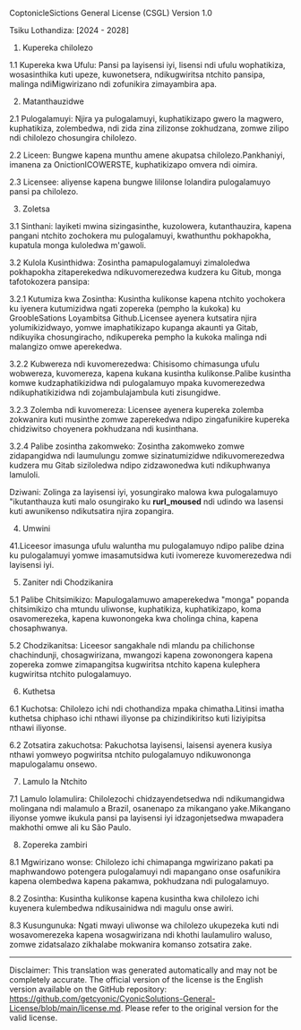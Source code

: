 CoptonicleSictions General License (CSGL)
Version 1.0

Tsiku Lothandiza: [2024 - 2028]

1. Kupereka chilolezo

1.1 Kupereka kwa Ufulu: Pansi pa layisensi iyi, lisensi ndi ufulu wophatikiza, wosasinthika kuti upeze, kuwonetsera, ndikugwiritsa ntchito pansipa, malinga ndiMigwirizano ndi zofunikira zimayambira apa.

2. Matanthauzidwe

2.1 Pulogalamuyi: Njira ya pulogalamuyi, kuphatikizapo gwero la magwero, kuphatikiza, zolembedwa, ndi zida zina zilizonse zokhudzana, zomwe zilipo ndi chilolezo chosungira chilolezo.

2.2 Liceen: Bungwe kapena munthu amene akupatsa chilolezo.Pankhaniyi, imanena za OnictionICOWERSTE, kuphatikizapo omvera ndi oimira.

2.3 Licensee: aliyense kapena bungwe lililonse lolandira pulogalamuyo pansi pa chilolezo.

3. Zoletsa

3.1 Sinthani: layiketi mwina sizingasinthe, kuzolowera, kutanthauzira, kapena pangani ntchito zochokera mu pulogalamuyi, kwathunthu pokhapokha, kupatula monga kuloledwa m'gawoli.

3.2 Kulola Kusinthidwa: Zosintha pamapulogalamuyi zimaloledwa pokhapokha zitaperekedwa ndikuvomerezedwa kudzera ku Gitub, monga tafotokozera pansipa:

3.2.1 Kutumiza kwa Zosintha: Kusintha kulikonse kapena ntchito yochokera ku iyenera kutumizidwa ngati zopereka (pempho la kukoka) ku GroobleSations Loyambitsa Github.Licensee ayenera kutsatira njira yolumikizidwayo, yomwe imaphatikizapo kupanga akaunti ya Gitab, ndikuyika chosungiracho, ndikupereka pempho la kukoka malinga ndi malangizo omwe aperekedwa.

3.2.2 Kubwereza ndi kuvomerezedwa: Chisisomo chimasunga ufulu wobwereza, kuvomereza, kapena kukana kusintha kulikonse.Palibe kusintha komwe kudzaphatikizidwa ndi pulogalamuyo mpaka kuvomerezedwa ndikuphatikizidwa ndi zojambulajambula kuti zisungidwe.

3.2.3 Zolemba ndi kuvomereza: Licensee ayenera kupereka zolemba zokwanira kuti musinthe zomwe zaperekedwa ndipo zingafunikire kupereka chidziwitso choyenera pokhudzana ndi kusinthana.

3.2.4 Palibe zosintha zakomweko: Zosintha zakomweko zomwe zidapangidwa ndi laumulungu zomwe sizinatumizidwe ndikuvomerezedwa kudzera mu Gitab siziloledwa ndipo zidzawonedwa kuti ndikuphwanya lamuloli.

Dziwani: Zolinga za layisensi iyi, yosungirako malowa kwa pulogalamuyo "ikutanthauza kuti malo osungirako ku __rurl_moused__ ndi udindo wa lasensi kuti awunikenso ndikutsatira njira zopangira.

4. Umwini

41.Liceesor imasunga ufulu waluntha mu pulogalamuyo ndipo palibe dzina ku pulogalamuyi yomwe imasamutsidwa kuti ivomereze kuvomerezedwa ndi layisensi iyi.

5. Zaniter ndi Chodzikanira

5.1 Palibe Chitsimikizo: Mapulogalamuwo amaperekedwa "monga" popanda chitsimikizo cha mtundu uliwonse, kuphatikiza, kuphatikizapo, koma osavomerezeka, kapena kuwonongeka kwa cholinga china, kapena chosaphwanya.

5.2 Chodzikanitsa: Liceesor sangakhale ndi mlandu pa chilichonse chachindunji, chosagwirizana, mwangozi kapena zowonongera kapena zopereka zomwe zimapangitsa kugwiritsa ntchito kapena kulephera kugwiritsa ntchito pulogalamuyo.

6. Kuthetsa

6.1 Kuchotsa: Chilolezo ichi ndi chothandiza mpaka chimatha.Litinsi imatha kuthetsa chiphaso ichi nthawi iliyonse pa chizindikiritso kuti liziyipitsa nthawi iliyonse.

6.2 Zotsatira zakuchotsa: Pakuchotsa layisensi, laisensi ayenera kusiya nthawi yomweyo pogwiritsa ntchito pulogalamuyo ndikuwononga mapulogalamu onsewo.

7. Lamulo la Ntchito

7.1 Lamulo lolamulira: Chilolezochi chidzayendetsedwa ndi ndikumangidwa molingana ndi malamulo a Brazil, osanenapo za mikangano yake.Mikangano iliyonse yomwe ikukula pansi pa layisensi iyi idzagonjetsedwa mwapadera makhothi omwe ali ku São Paulo.

8. Zopereka zambiri

8.1 Mgwirizano wonse: Chilolezo ichi chimapanga mgwirizano pakati pa maphwandowo potengera pulogalamuyi ndi mapangano onse osafunikira kapena olembedwa kapena pakamwa, pokhudzana ndi pulogalamuyo.

8.2 Zosintha: Kusintha kulikonse kapena kusintha kwa chilolezo ichi kuyenera kulembedwa ndikusainidwa ndi magulu onse awiri.

8.3 Kusungunuka: Ngati mwayi uliwonse wa chilolezo ukupezeka kuti ndi wosavomerezeka kapena wosagwirizana ndi khothi laulamuliro waluso, zomwe zidatsalazo zikhalabe mokwanira komanso zotsatira zake.

---
Disclaimer: This translation was generated automatically and may not be completely accurate. The official version of the license is the English version available on the GitHub repository: https://github.com/getcyonic/CyonicSolutions-General-License/blob/main/license.md. Please refer to the original version for the valid license.